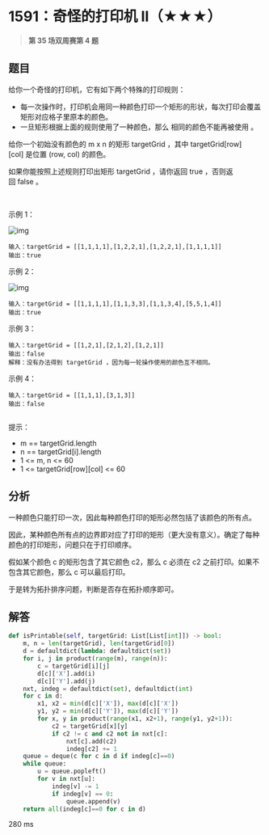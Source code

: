 # 1591：奇怪的打印机 II（★★★）


> **第 35 场双周赛第 4 题**


## 题目

给你一个奇怪的打印机，它有如下两个特殊的打印规则：
- 每一次操作时，打印机会用同一种颜色打印一个矩形的形状，每次打印会覆盖矩形对应格子里原本的颜色。
- 一旦矩形根据上面的规则使用了一种颜色，那么 相同的颜色不能再被使用 。

给你一个初始没有颜色的 m x n 的矩形 targetGrid ，其中 targetGrid[row][col] 是位置 (row, col) 的颜色。

如果你能按照上述规则打印出矩形 targetGrid ，请你返回 true ，否则返回 false 。

 

示例 1：

![img](https://assets.leetcode-cn.com/aliyun-lc-upload/uploads/2020/09/19/sample_1_1929.png)
    
    输入：targetGrid = [[1,1,1,1],[1,2,2,1],[1,2,2,1],[1,1,1,1]]
    输出：true
示例 2：

![img](https://assets.leetcode-cn.com/aliyun-lc-upload/uploads/2020/09/19/sample_2_1929.png)
    
    输入：targetGrid = [[1,1,1,1],[1,1,3,3],[1,1,3,4],[5,5,1,4]]
    输出：true
示例 3：
    
    输入：targetGrid = [[1,2,1],[2,1,2],[1,2,1]]
    输出：false
    解释：没有办法得到 targetGrid ，因为每一轮操作使用的颜色互不相同。
示例 4：

    输入：targetGrid = [[1,1,1],[3,1,3]]
    输出：false
     

提示：
- m == targetGrid.length
- n == targetGrid[i].length
- 1 <= m, n <= 60
- 1 <= targetGrid[row][col] <= 60



## 分析

一种颜色只能打印一次，因此每种颜色打印的矩形必然包括了该颜色的所有点。

因此，某种颜色所有点的边界即对应了打印的矩形（更大没有意义）。确定了每种颜色的打印矩形，问题只在于打印顺序。

假如某个颜色 c 的矩形包含了其它颜色 c2，那么 c 必须在 c2 之前打印。如果不包含其它颜色，那么 c 可以最后打印。

于是转为拓扑排序问题，判断是否存在拓扑顺序即可。

## 解答

```python
def isPrintable(self, targetGrid: List[List[int]]) -> bool:
    m, n = len(targetGrid), len(targetGrid[0])
    d = defaultdict(lambda: defaultdict(set))
    for i, j in product(range(m), range(n)):
        c = targetGrid[i][j]
        d[c]['X'].add(i)
        d[c]['Y'].add(j)
    nxt, indeg = defaultdict(set), defaultdict(int)
    for c in d:
        x1, x2 = min(d[c]['X']), max(d[c]['X'])
        y1, y2 = min(d[c]['Y']), max(d[c]['Y'])
        for x, y in product(range(x1, x2+1), range(y1, y2+1)):
            c2 = targetGrid[x][y]
            if c2 != c and c2 not in nxt[c]:
                nxt[c].add(c2)
                indeg[c2] += 1
    queue = deque(c for c in d if indeg[c]==0)
    while queue:
        u = queue.popleft()
        for v in nxt[u]:
            indeg[v] -= 1
            if indeg[v] == 0:
                queue.append(v)
    return all(indeg[c]==0 for c in d)
```
280 ms



